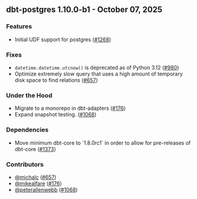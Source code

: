 ## dbt-postgres 1.10.0-b1 - October 07, 2025

### Features

- Initial UDF support for postgres ([#1268](https://github.com/dbt-labs/dbt-adapters/issues/1268))

### Fixes

- `datetime.datetime.utcnow()` is deprecated as of Python 3.12 ([#980](https://github.com/dbt-labs/dbt-adapters/issues/980))
- Optimize extremely slow query that uses a high amount of temporary disk space to find relations ([#657](https://github.com/dbt-labs/dbt-adapters/issues/657))

### Under the Hood

- Migrate to a monorepo in dbt-adapters ([#176](https://github.com/dbt-labs/dbt-adapters/issues/176))
- Expand snapshot testing. ([#1068](https://github.com/dbt-labs/dbt-adapters/issues/1068))

### Dependencies

- Move minimum dbt-core to \`1.8.0rc1\` in order to allow for pre-releases of dbt-core ([#1373](https://github.com/dbt-labs/dbt-adapters/pull/1373))

### Contributors
- [@michalc](https://github.com/michalc) ([#657](https://github.com/dbt-labs/dbt-adapters/issues/657))
- [@mikealfare](https://github.com/mikealfare) ([#176](https://github.com/dbt-labs/dbt-adapters/issues/176))
- [@peterallenwebb](https://github.com/peterallenwebb) ([#1068](https://github.com/dbt-labs/dbt-adapters/issues/1068))
